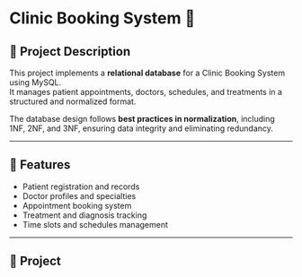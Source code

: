 # Clinic Booking System 🏥

## 📌 Project Description

This project implements a **relational database** for a Clinic Booking System using MySQL.  
It manages patient appointments, doctors, schedules, and treatments in a structured and normalized format.

The database design follows **best practices in normalization**, including 1NF, 2NF, and 3NF, ensuring data integrity and eliminating redundancy.

---

## 💾 Features

- Patient registration and records
- Doctor profiles and specialties
- Appointment booking system
- Treatment and diagnosis tracking
- Time slots and schedules management

---

## 📁 Project
